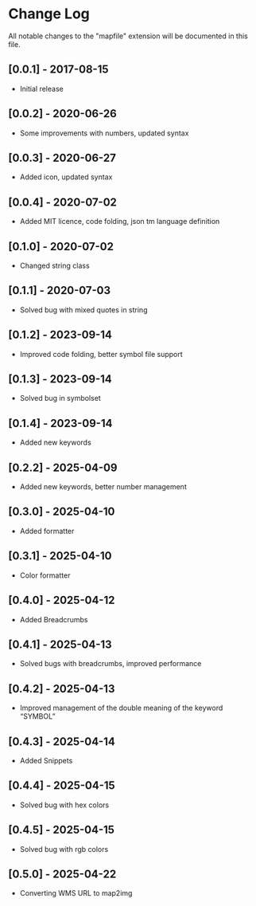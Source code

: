 # Change Log
All notable changes to the "mapfile" extension will be documented in this file.

## [0.0.1] - 2017-08-15
- Initial release

## [0.0.2] - 2020-06-26
- Some improvements with numbers, updated syntax

## [0.0.3] - 2020-06-27
- Added icon, updated syntax

## [0.0.4] - 2020-07-02
- Added MIT licence, code folding, json tm language definition

## [0.1.0] - 2020-07-02
- Changed string class

## [0.1.1] - 2020-07-03
- Solved bug with mixed quotes in string

## [0.1.2] - 2023-09-14
- Improved code folding, better symbol file support

## [0.1.3] - 2023-09-14
- Solved bug in symbolset

## [0.1.4] - 2023-09-14
- Added new keywords

## [0.2.2] - 2025-04-09
- Added new keywords, better number management

## [0.3.0] - 2025-04-10
- Added formatter

## [0.3.1] - 2025-04-10
- Color formatter

## [0.4.0] - 2025-04-12
- Added Breadcrumbs

## [0.4.1] - 2025-04-13
- Solved bugs with breadcrumbs, improved performance

## [0.4.2] - 2025-04-13
- Improved management of the double meaning of the keyword “SYMBOL”

## [0.4.3] - 2025-04-14
- Added Snippets

## [0.4.4] - 2025-04-15
- Solved bug with hex colors

## [0.4.5] - 2025-04-15
- Solved bug with rgb colors

## [0.5.0] - 2025-04-22
- Converting WMS URL to map2img


